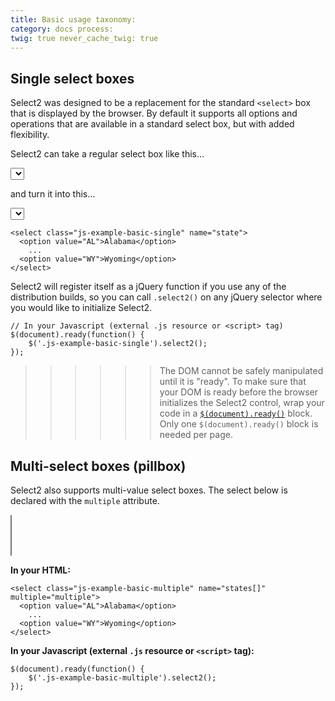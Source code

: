 ```yaml
---
title: Basic usage taxonomy:
category: docs process:
twig: true never_cache_twig: true
---
```


## Single select boxes

Select2 was designed to be a replacement for the standard `<select>` box that is displayed by the browser. By default it
supports all options and operations that are available in a standard select box, but with added flexibility.

Select2 can take a regular select box like this...

<select class="js-states form-control"></select>

and turn it into this...

<div class="s2-example">
    <select class="js-example-basic-single js-states form-control"></select>
</div>

```
<select class="js-example-basic-single" name="state">
  <option value="AL">Alabama</option>
    ...
  <option value="WY">Wyoming</option>
</select>
```

<script type="text/javascript" class="js-code-example-basic-single">
$(document).ready(function() {
    $('.js-example-basic-single').select2();
});
</script>

Select2 will register itself as a jQuery function if you use any of the distribution builds, so you can
call `.select2()` on any jQuery selector where you would like to initialize Select2.

```
// In your Javascript (external .js resource or <script> tag)
$(document).ready(function() {
    $('.js-example-basic-single').select2();
});
```

> > > > > > The DOM cannot be safely manipulated until it is "ready". To make sure that your DOM is ready before the browser initializes the Select2 control, wrap your code in a [`$(document).ready()`](https://learn.jquery.com/using-jquery-core/document-ready/) block. Only one `$(document).ready()` block is needed per page.

## Multi-select boxes (pillbox)

Select2 also supports multi-value select boxes. The select below is declared with the `multiple` attribute.

<div class="s2-example">
  <p>
    <select class="js-example-basic-multiple js-states form-control" multiple="multiple"></select>
  </p>
</div>

**In your HTML:**

```
<select class="js-example-basic-multiple" name="states[]" multiple="multiple">
  <option value="AL">Alabama</option>
    ...
  <option value="WY">Wyoming</option>
</select>
```

**In your Javascript (external `.js` resource or `<script>` tag):**

```
$(document).ready(function() {
    $('.js-example-basic-multiple').select2();
});
```

<script type="text/javascript">
  $.fn.select2.amd.require([
    "select2/core",
    "select2/utils"
  ], function (Select2, Utils, oldMatcher) {
    var $basicSingle = $(".js-example-basic-single");
    var $basicMultiple = $(".js-example-basic-multiple");

    $.fn.select2.defaults.set("width", "100%");

    $basicSingle.select2();
    $basicMultiple.select2();

    function formatState (state) {
      if (!state.id) {
        return state.text;
      }
      var $state = $(
        '<span>' +
          '<img src="vendor/images/flags/' +
            state.element.value.toLowerCase() +
          '.png" class="img-flag" /> ' +
          state.text +
        '</span>'
      );
      return $state;
    };
  });

</script>
